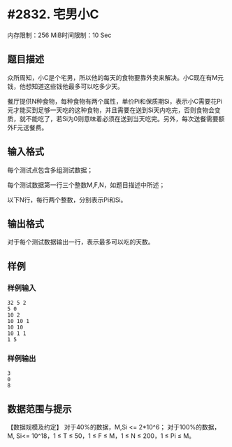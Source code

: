# #2832. 宅男小C

内存限制：256 MiB时间限制：10 Sec

## 题目描述

众所周知，小C是个宅男，所以他的每天的食物要靠外卖来解决。小C现在有M元钱，他想知道这些钱他最多可以吃多少天。

 

餐厅提供N种食物，每种食物有两个属性，单价Pi和保质期Si，表示小C需要花Pi元才能买到足够一天吃的这种食物，并且需要在送到Si天内吃完，否则食物会变质，就不能吃了，若Si为0则意味着必须在送到当天吃完。另外，每次送餐需要额外F元送餐费。

## 输入格式

每个测试点包含多组测试数据；

每个测试数据第一行三个整数M,F,N，如题目描述中所述；

以下N行，每行两个整数，分别表示Pi和Si。

## 输出格式

对于每个测试数据输出一行，表示最多可以吃的天数。

## 样例

### 样例输入

    
    32 5 2
    5 0
    10 2
    10 10 1
    10 10
    10 1 1
    1 5
    
    

### 样例输出

    
    3
    0
    8
    
    

## 数据范围与提示

【数据规模及约定】
对于40%的数据，M,Si <= 2*10^6；
对于100%的数据，M, Si<= 10^18，1 &le; T &le; 50，1 &le; F &le; M，1 &le; N &le; 200，1 &le; Pi &le; M。
